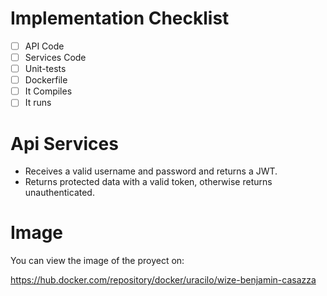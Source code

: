# Implementation Checklist
- [ ] API Code
- [ ] Services Code
- [ ] Unit-tests
- [ ] Dockerfile
- [ ] It Compiles
- [ ] It runs

# Api Services
- Receives a valid username and password and returns a JWT.
- Returns protected data with a valid token, otherwise returns unauthenticated.


# Image 

You can view the image of the proyect on: 

https://hub.docker.com/repository/docker/uracilo/wize-benjamin-casazza



